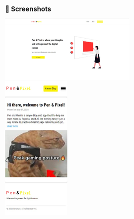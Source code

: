 ## 📸 Screenshots

<img src="Public/images/Screenshot 2025-06-20 155418.jpg" alt="Landing Page" width="400"/>
<img src="Public/images/mobile pen and pixel.jpg" alt="Landing Page" width="200"/>

